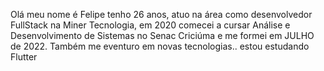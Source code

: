 Olá meu nome é Felipe tenho 26 anos, atuo na área como desenvolvedor FullStack na Miner Tecnologia, em 2020  comecei a cursar Análise e Desenvolvimento de Sistemas no Senac Criciúma e me formei em JULHO de 2022.
Também me eventuro em novas tecnologias.. estou estudando Flutter
